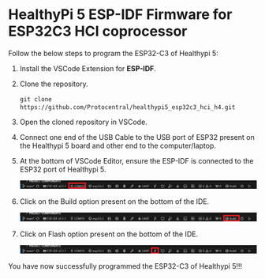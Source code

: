 # HealthyPi 5 ESP-IDF Firmware for ESP32C3 HCI coprocessor





Follow the below steps to program the ESP32-C3 of Healthypi 5:

1. Install the VSCode Extension for **ESP-IDF**.

2. Clone the repository.
    ```
    git clone https://github.com/Protocentral/healthypi5_esp32c3_hci_h4.git
    ```

3. Open the cloned repository in VSCode.

4. Connect one end of the USB Cable to the USB port of ESP32 present on the Healthypi 5 board and other end to the computer/laptop.

5. At the bottom of VSCode Editor, ensure the ESP-IDF is connected to the ESP32 port of Healthypi 5.
    
    
    ![COM Port](./images/com-port.JPG)

6. Click on the Build option present on the bottom of the IDE.

    ![Build](./images/build.JPG)

7. Click on Flash option present on the bottom of the IDE.
    
    ![Build](./images/flash.JPG)


You have now successfully programmed the ESP32-C3 of Healthypi 5!!!

